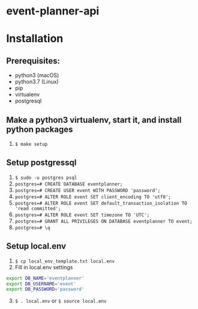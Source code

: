 # event-planner-api

# Installation

## Prerequisites:
- python3 (macOS)
- python3.7 (Linux)
- pip
- virtualenv
- postgresql

## Make a python3 virtualenv, start it, and install python packages
1. `$ make setup`

## Setup postgressql
1. `$ sudo -u postgres psql`
2. `postgres=# CREATE DATABASE eventplanner;`
3. `postgres=# CREATE USER event WITH PASSWORD 'password';`
4. `postgres=# ALTER ROLE event SET client_encoding TO 'utf8';`
5. `postgres=# ALTER ROLE event SET default_transaction_isolation TO 'read committed';`
6. `postgres=# ALTER ROLE event SET timezone TO 'UTC';`
7. `postgres=# GRANT ALL PRIVILEGES ON DATABASE eventplanner TO event;`
8. `postgres=# \q`

## Setup local.env
1. `$ cp local_env_template.txt local.env`
2. Fill in local.env settings
```bash
export DB_NAME='eventplanner'
export DB_USERNAME='event'
export DB_PASSWORD='password'
```
3. `$ . local.env` or `$ source local.env`
